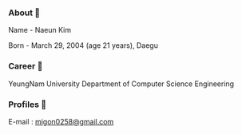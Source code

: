 ### About 🤔
Name - Naeun Kim

Born - March 29, 2004 (age 21 years), Daegu


### Career 🌱
YeungNam University Department of Computer Science Engineering

### Profiles 💬
E-mail : migon0258@gmail.com



<!--
**nasilver0-0/nasilver0-0** is a ✨ _special_ ✨ repository because its `README.md` (this file) appears on your GitHub profile.

Here are some ideas to get you started:

- 🔭 I’m currently working on ...
- 🌱 I’m currently learning ...
- 👯 I’m looking to collaborate on ...
- 🤔 I’m looking for help with ...
- 💬 Ask me about ...
- 📫 How to reach me: ...
- 😄 Pronouns: ...
- ⚡ Fun fact: ...
-->

